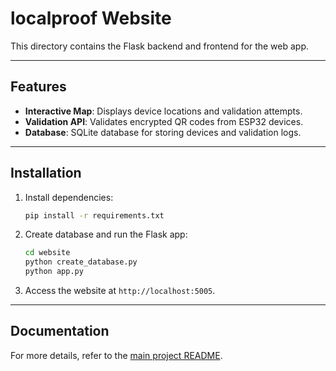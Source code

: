 # localproof Website

This directory contains the Flask backend and frontend for the web app.

---

## Features

- **Interactive Map**: Displays device locations and validation attempts.
- **Validation API**: Validates encrypted QR codes from ESP32 devices.
- **Database**: SQLite database for storing devices and validation logs.

---

## Installation

1. Install dependencies:
   ```bash
   pip install -r requirements.txt
   ```

2. Create database and run the Flask app:
   ```bash
   cd website
   python create_database.py
   python app.py
   ```

3. Access the website at `http://localhost:5005`.

---

## Documentation

For more details, refer to the [main project README](../README.md).